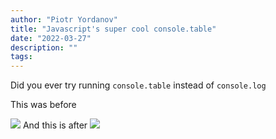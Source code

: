 ```yaml
---
author: "Piotr Yordanov"
title: "Javascript's super cool console.table"
date: "2022-03-27"
description: ""
tags:
---
```


Did you ever try running `console.table` instead of `console.log`

This was before

![](/Attachments/Pasted%20image%2020220327203858.png)
And this is after
![](/Attachments/Pasted%20image%2020220327203913.png)